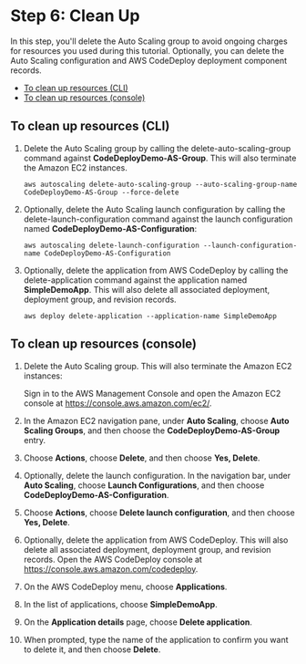 # Step 6: Clean Up<a name="tutorials-auto-scaling-group-clean-up"></a>

In this step, you'll delete the Auto Scaling group to avoid ongoing charges for resources you used during this tutorial\. Optionally, you can delete the Auto Scaling configuration and AWS CodeDeploy deployment component records\.


+ [To clean up resources \(CLI\)](#tutorials-auto-scaling-group-clean-up-cli)
+ [To clean up resources \(console\)](#tutorials-auto-scaling-group-clean-up-console)

## To clean up resources \(CLI\)<a name="tutorials-auto-scaling-group-clean-up-cli"></a>

1. Delete the Auto Scaling group by calling the delete\-auto\-scaling\-group command against **CodeDeployDemo\-AS\-Group**\. This will also terminate the Amazon EC2 instances\. 

   ```
   aws autoscaling delete-auto-scaling-group --auto-scaling-group-name CodeDeployDemo-AS-Group --force-delete
   ```

1. Optionally, delete the Auto Scaling launch configuration by calling the delete\-launch\-configuration command against the launch configuration named **CodeDeployDemo\-AS\-Configuration**:

   ```
   aws autoscaling delete-launch-configuration --launch-configuration-name CodeDeployDemo-AS-Configuration
   ```

1. Optionally, delete the application from AWS CodeDeploy by calling the delete\-application command against the application named **SimpleDemoApp**\. This will also delete all associated deployment, deployment group, and revision records\. 

   ```
   aws deploy delete-application --application-name SimpleDemoApp
   ```

## To clean up resources \(console\)<a name="tutorials-auto-scaling-group-clean-up-console"></a>

1. Delete the Auto Scaling group\. This will also terminate the Amazon EC2 instances:

   Sign in to the AWS Management Console and open the Amazon EC2 console at [https://console\.aws\.amazon\.com/ec2/](https://console.aws.amazon.com/ec2/)\.

1. In the Amazon EC2 navigation pane, under **Auto Scaling**, choose **Auto Scaling Groups**, and then choose the **CodeDeployDemo\-AS\-Group** entry\.

1. Choose **Actions**, choose **Delete**, and then choose **Yes, Delete**\.

1. Optionally, delete the launch configuration\. In the navigation bar, under **Auto Scaling**, choose **Launch Configurations**, and then choose **CodeDeployDemo\-AS\-Configuration**\.

1. Choose **Actions**, choose **Delete launch configuration**, and then choose **Yes, Delete**\.

1. Optionally, delete the application from AWS CodeDeploy\. This will also delete all associated deployment, deployment group, and revision records\. Open the AWS CodeDeploy console at [https://console\.aws\.amazon\.com/codedeploy](https://console.aws.amazon.com/codedeploy)\.

1. On the AWS CodeDeploy menu, choose **Applications**\.

1. In the list of applications, choose **SimpleDemoApp**\.

1. On the **Application details** page, choose **Delete application**\.

1. When prompted, type the name of the application to confirm you want to delete it, and then choose **Delete**\. 